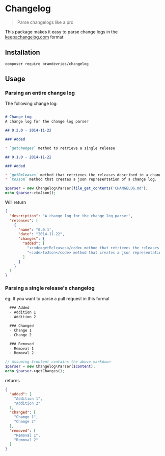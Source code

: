 # Changelog
> Parse changelogs like a pro

This package makes it easy to parse change logs in the [keepachangelog.com](http://keepachangelog.com/) format

## Installation

`composer require bramdevries/changelog`

## Usage

### Parsing an entire change log

The following change log:

  ```md

  # Change Log
  A change log for the change log parser

  ## 0.2.0 - 2014-11-22

  ### Added

  * `getChanges` method to retrieve a single release

  ## 0.1.0 - 2014-11-22

  ### Added

  * `getReleases` method that retrieves the releases described in a change log
  * `toJson` method that creates a json representation of a change log.

  ```

```php
$parser = new Changelog\Parser(file_get_contents('CHANGELOG.md');
echo $parser->toJson();
```

Will return

```json
{
  "description": "A change log for the change log parser",
  "releases": [
    {
      "name": "0.0.1",
      "date": "2014-11-22",
      "changes": {
        "added": [
          "<code>getReleases</code> method that retrieves the releases described in a change log",
          "<code>toJson</code> method that creates a json representation of a change log."
        ]
      }
    }
  ]
}
```

### Parsing a single release's changelog

eg: If you want to parse a pull request in this format

```md
  ### Added
  - Addition 1
  - Addition 2

  ### Changed
  - Change 1
  - Change 2

  ### Removed
  - Removal 1
  - Removal 2
```

```php
// Assuming $content contains the above markdown
$parser = new Changelog\Parser($content);
echo $parser->getChanges();
```

returns

```json
{
  "added": [
    "Addition 1",
    "Addition 2"
  ],
  "changed": [
    "Change 1",
    "Change 2"
  ],
  "removed": [
    "Removal 1",
    "Removal 2"
  ]
}
```
